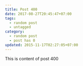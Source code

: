 ```yaml
---
title: Post 400
date: 2017-08-27T20:45:47+07:00
tags:
  - random post
  - untagged
category:
  - random post
  - post has 0
updated: 2015-11-17T02:27:05+07:00
---
```

This is content of post 400
